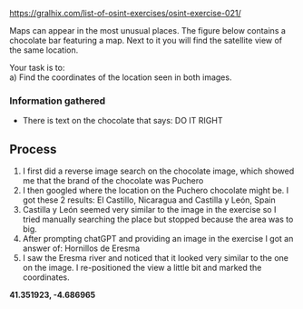 https://gralhix.com/list-of-osint-exercises/osint-exercise-021/

Maps can appear in the most unusual places. The figure below contains a chocolate bar featuring a map. Next to it you will find the satellite view of the same location.

Your task is to:  
a) Find the coordinates of the location seen in both images.


### Information gathered
- There is text on the chocolate that says: DO IT RIGHT 

## Process
1. I first did a reverse image search on the chocolate image, which showed me that the brand of the chocolate was Puchero
2. I then googled where the location on the Puchero chocolate  might be. I got these 2 results: El Castillo, Nicaragua and Castilla y León, Spain
3. Castilla y León seemed very similar to the image in the exercise so I tried manually searching the place but stopped because the area was to big.
4. After prompting chatGPT and providing an image in the exercise I got an answer of:  Hornillos de Eresma
5. I saw the Eresma river and noticed that it looked very similar to the one on the image. I re-positioned the view a little bit and marked the coordinates. 

**41.351923, -4.686965**
